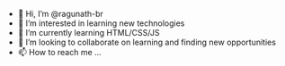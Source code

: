 - 👋 Hi, I’m @ragunath-br
- 👀 I’m interested in learning new technologies
- 🌱 I’m currently learning HTML/CSS/JS
- 💞️ I’m looking to collaborate on learning and finding new opportunities
- 📫 How to reach me ...

<!---
ragunath-br/ragunath-br is a ✨ special ✨ repository because its `README.md` (this file) appears on your GitHub profile.
You can click the Preview link to take a look at your changes.
--->
